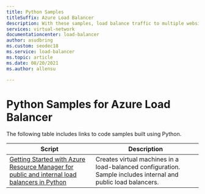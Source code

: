 ```yaml
---
title: Python Samples
titleSuffix: Azure Load Balancer
description: With these samples, load balance traffic to multiple websites. Deploy load balancers in a HA configuration.
services: virtual-network
documentationcenter: load-balancer
author: asudbring
ms.custom: seodec18
ms.service: load-balancer
ms.topic: article
ms.date: 08/20/2021
ms.author: allensu

---
```

# Python Samples for Azure Load Balancer

The following table includes links to code samples built using Python.

| Script | Description |
|-|-|
| [Getting Started with Azure Resource Manager for public and internal load balancers in Python](/samples/azure-samples/azure-samples-python-management/network-python-manage-loadbalancer) | Creates virtual machines in a load-balanced configuration. Sample includes internal and public load balancers. |


